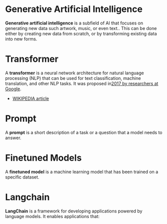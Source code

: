 # Generative Artificial Intelligence

**Generative artificial intelligence** is a subfield of AI that focuses on generating new data such artwork, music, or even text.. This can be done either by creating new data from scratch, or by transforming existing data into new forms.
# Transformer

A **transformer** is a neural network architecture for natural language processing (NLP) that can be used for text classification, machine translation, and other NLP tasks. It was proposed in[2017 by researchers at Google](https://ai.googleblog.com/2017/08/transformer-novel-neural-network.html).

* [WIKIPEDIA article](<https://en.wikipedia.org/wiki/Transformer_(machine_learning_model)>)

# Prompt

A **prompt** is a short description of a task or a question that a model needs to answer.

# Finetuned Models

A **finetuned model** is a machine learning model that has been trained on a specific dataset.

# Langchain

**LangChain** is a framework for developing applications powered by language models. It enables applications that:

